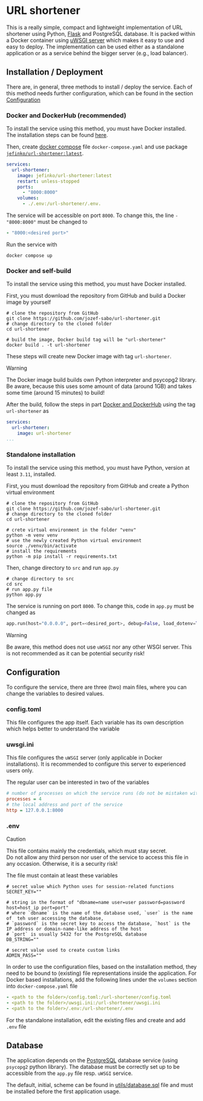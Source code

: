# URL shortener

This is a really simple, compact and lightweight implementation of URL shortener using Python, [Flask](https://flask.palletsprojects.com/en/3.0.x/) and PostgreSQL database. It is packed within a Docker container using [uWSGI server](https://uwsgi-docs.readthedocs.io/en/latest/) which makes it easy to use and easy to deploy. The implementation can be used either as a standalone application or as a service behind the bigger server (e.g., load balancer).

## Installation / Deployment
There are, in general, three methods to install / deploy the service. Each of this method needs further configuration, which can be found in the section [Configuration](#Configuration)

### Docker and DockerHub (recommended)
To install the service using this method, you must have Docker installed. The installation steps can be found [here](https://www.docker.com/get-started/).

Then, create [docker compose](https://www.docker.com/get-started/) file `docker-compose.yaml` and use package [`jefinko/url-shortener:latest`](https://hub.docker.com/repository/docker/jefinko/url-shortener). 
```yaml
services:
  url-shortener:
    image: jefinko/url-shortener:latest
    restart: unless-stopped
    ports:
      - "8000:8000"
    volumes:
      - ./.env:/url-shortener/.env.
```
The service will be accessible on port `8000`. To change this, the line `- "8000:8000"`
must be changed to 
``` yaml
- "8000:<desired port>"
```
Run the service with
```shell
docker compose up
```

### Docker and self-build
To install the service using this method, you must have Docker installed.

First, you must download the repository from GitHub and build a Docker image by yourself
```shell
# clone the repository from GitHub
git clone https://github.com/jozef-sabo/url-shortener.git
# change directory to the cloned folder
cd url-shortener

# build the image, Docker build tag will be "url-shortener"
docker build . -t url-shortener
```
These steps will create new Docker image with tag `url-shortener`. 

> [!WARNING]  
> The Docker image build builds own Python interpreter and psycopg2 library.  
> Be aware, because this uses some amount of data (around 1GB) and takes some time (around 15 minutes) to build!

After the build, follow the steps in part [Docker and DockerHub](#Docker-and-DockerHub-(recommended)) using the tag `url-shortener` as
```yaml
services:
  url-shortener:
    image: url-shortener
...
```

### Standalone installation
To install the service using this method, you must have Python, version at least `3.11`, installed.

First, you must download the repository from GitHub and create a Python virtual environment
```shell
# clone the repository from GitHub
git clone https://github.com/jozef-sabo/url-shortener.git
# change directory to the cloned folder
cd url-shortener

# crete virtual environment in the folder "venv"
python -m venv venv
# use the newly created Python virtual environment
source ./venv/bin/activate 
# install the requirements
python -m pip install -r requirements.txt
```
Then, change directory to `src` and run `app.py`
```shell
# change directory to src
cd src
# run app.py file
python app.py
```
The service is running on port `8000`. To change this, code in `app.py` must be changed as
```python
app.run(host="0.0.0.0", port=<desired_port>, debug=False, load_dotenv=True)
```

> [!WARNING]  
> Be aware, this method does not use `uWSGI` nor any other WSGI server. This is not recommended as it can be potential security risk!

## Configuration
To configure the service, there are three (two) main files, where you can change the variables to desired values.

### config.toml
This file configures the app itself. Each variable has its own description which helps better to understand the variable

### uwsgi.ini
This file configures the `uWSGI` server (only applicable in Docker installations). It is recommended to configure this server to experienced users only.

The regular user can be interested in two of the variables
```ini
# number of processes on which the service runs (do not be mistaken with threads)
processes = 4
# the local address and port of the service
http = 127.0.0.1:8000
```

### .env
> [!CAUTION]  
> This file contains mainly the credentials, which must stay secret.  
> Do not allow any third person nor user of the service to access this file in any occasion. Otherwise, it is a security risk!

The file must contain at least these variables
```.env
# secret value which Python uses for session-related functions
SECRET_KEY=""

# string in the format of "dbname=name user=user password=password host=host_ip port=port"
# where `dbname` is the name of the database used, `user` is the name of  teh user accessing the database,
# `password` is the secret key to access the database, `host` is the IP address or domain-name-like address of the host
# `port` is usually 5432 for the PostgreSQL database
DB_STRING=""

# secret value used to create custom links
ADMIN_PASS=""
```


In order to use the configuration files, based on the installation method, they need to be bound to (existing) file representations inside the application. For Docker based installations, add the following lines under the `volumes` section into `docker-compose.yaml` file
```yaml
- <path to the folder>/config.toml:/url-shortener/config.toml
- <path to the folder>/uwsgi.ini:/url-shortener/uwsgi.ini
- <path to the folder>/.env:/url-shortener/.env
```
For the standalone installation, edit the existing files and create and add `.env` file

## Database
The application depends on the [PostgreSQL](https://www.postgresql.org/) database service (using `psycopg2` python library). The database must be correctly set up to be accessible from the `app.py` file resp. `uWSGI` service.

The default, initial, scheme can be found in [utils/database.sql](utils/database.sql) file and must be installed before the first application usage. 